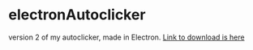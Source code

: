 # electronAutoclicker
 version 2 of my autoclicker, made in Electron.
 [Link to download is here](https://github.com/Milopadma/electronAutoclicker/blob/main/dist/autoclicker_portable.exe)